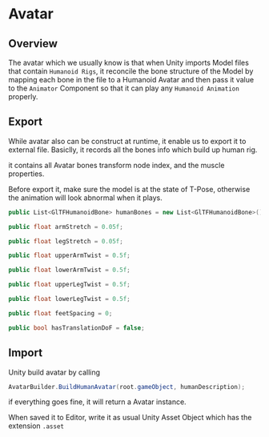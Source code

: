 # Avatar

## Overview

The avatar which we usually know is that when Unity imports Model files that contain `Humanoid Rigs`, it reconcile the bone structure of the Model by mapping each bone in the file to a Humanoid Avatar and then pass it value to the `Animator` Component so that it can play any `Humanoid Animation` properly.

## Export
While avatar also can be construct at runtime, it enable us to export it to external file.
Basiclly, it records all the bones info which build up human rig.

it contains all Avatar bones transform node index, and the muscle properties.

Before export it, make sure the model is at the state of T-Pose, otherwise the animation will look abnormal when it plays.

```csharp
public List<GlTFHumanoidBone> humanBones = new List<GlTFHumanoidBone>();

public float armStretch = 0.05f;

public float legStretch = 0.05f;

public float upperArmTwist = 0.5f;

public float lowerArmTwist = 0.5f;

public float upperLegTwist = 0.5f;

public float lowerLegTwist = 0.5f;

public float feetSpacing = 0;

public bool hasTranslationDoF = false;
```

## Import
Unity build avatar by calling 

```csharp
AvatarBuilder.BuildHumanAvatar(root.gameObject, humanDescription);
```

if everything goes fine, it will return a Avatar instance.


When saved it to Editor, write it as usual Unity Asset Object which has the extension `.asset`